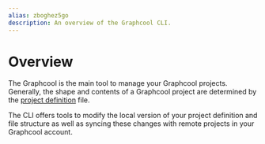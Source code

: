 ```yaml
---
alias: zboghez5go
description: An overview of the Graphcool CLI.
---
```


# Overview

The Graphcool is the main tool to manage your Graphcool projects. Generally, the shape and contents of a Graphcool project are determined by the [project definition](!alias-opheidaix3#project-configuration-yaml) file.

The CLI offers tools to modify the local version of your project definition and file structure as well as syncing these changes with remote projects in your Graphcool account. 
